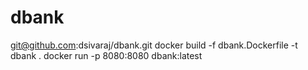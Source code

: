 # dbank
git@github.com:dsivaraj/dbank.git
docker build -f dbank.Dockerfile -t dbank .
docker run -p 8080:8080 dbank:latest

